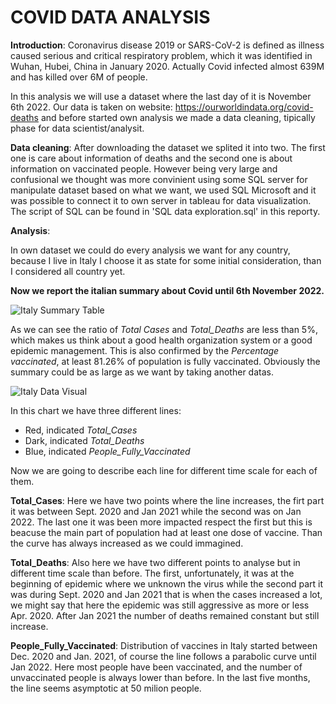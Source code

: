 # **COVID DATA ANALYSIS**

**Introduction**: Coronavirus disease 2019 or SARS-CoV-2 is defined as illness caused serious and critical respiratory problem, which it was identified in Wuhan, Hubei, China in January 2020. Actually Covid infected almost 639M and has killed over 6M of people. 

In this analysis we will use a dataset where the last day of it is November 6th 2022. Our data is taken on website: https://ourworldindata.org/covid-deaths and before started own analysis we made a data cleaning, tipically phase for data scientist/analysit. 

**Data cleaning**: After downloading the dataset we splited it into two. The first one is care about information of deaths and the second one is about information on  vaccinated people. However being very large and confusional we thought was more convinient using some SQL server for manipulate dataset based on what we want, we used SQL Microsoft and it was possible to connect it to own server in tableau for data visualization. 
The script of SQL can be found in 'SQL data exploration.sql' in this reporty. 

**Analysis**: 

In own dataset we could do every analysis we want for any country, because I live in Italy I choose it as state for some initial consideration, than I considered all country yet.

**Now we report the italian summary about Covid until 6th November 2022.**

![Italy Summary Table](https://user-images.githubusercontent.com/104760218/204905976-65fb2958-9dd5-42e7-ad37-39a0ad716efe.png)

As we can see the ratio of *Total Cases* and *Total_Deaths* are less than 5%, which makes us think about a good health organization system or a good epidemic management. This is also confirmed by the *Percentage vaccinated*, at least 81.26% of population is fully vaccinated. 
Obviously the summary could be as large as we want by taking another datas. 


![Italy Data Visual](https://user-images.githubusercontent.com/104760218/204909302-30dcae48-ae9e-4b7b-a3da-ec22282ee2b7.png)

In this chart we have three different lines:
- Red, indicated *Total_Cases*
- Dark, indicated *Total_Deaths*
- Blue, indicated *People_Fully_Vaccinated*

Now we are going to describe each line for different time scale for each of them.

**Total_Cases**:
Here we have two points where the line increases, the firt part it was between Sept. 2020 and Jan 2021 while the second was on Jan 2022. The last one it was been more impacted respect the first but this is beacuse the main part of population had at least one dose of vaccine.
Than the curve has always increased as we could immagined.

**Total_Deaths**:
Also here we have two different points to analyse but in different time scale than before. 
The first, unfortunately, it was at the beginning of epidemic where we unknown the virus while the second part it was during Sept. 2020 and Jan 2021 that is when the cases increased a lot, we might say that here the epidemic was still aggressive as more or less Apr. 2020. 
After Jan 2021 the number of deaths remained constant but still increase.

**People_Fully_Vaccinated**:
Distribution of vaccines in Italy started between Dec. 2020 and Jan. 2021, of course the line follows a parabolic curve until Jan 2022. Here most people have been vaccinated, and the number of unvaccinated people is always lower than before. In the last five months, the line seems asymptotic at 50 milion people.



